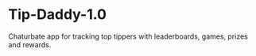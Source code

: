 # Tip-Daddy-1.0
Chaturbate app for tracking top tippers with leaderboards, games, prizes and rewards.
